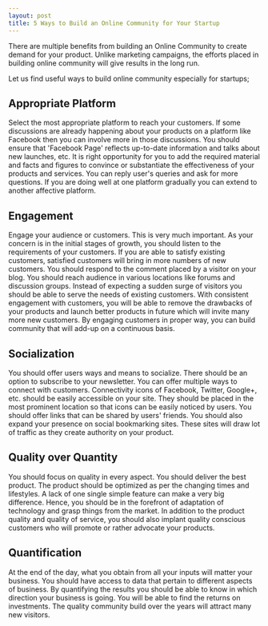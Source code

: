 ```yaml
---
layout: post
title: 5 Ways to Build an Online Community for Your Startup
---
```


There are multiple benefits from building an Online Community to create demand for your product. Unlike marketing campaigns, the efforts placed in building online community will give results in the long run. 

Let us find useful ways to build online community especially for startups;

## Appropriate Platform

Select the most appropriate platform to reach your customers. If some discussions are already happening about your products on a platform like Facebook then you can involve more in those discussions. You should ensure that 'Facebook Page' reflects up-to-date information and talks about new launches, etc. It is right opportunity for you to add the required material and facts and figures to convince or substantiate the effectiveness of your products and services. You can reply user's queries and ask for more questions. If you are doing well at one platform gradually you can extend to another affective platform. 

## Engagement

Engage your audience or customers. This is very much important. As your concern is in the initial stages of growth, you should listen to the requirements of your customers. If you are able to satisfy existing customers, satisfied customers will bring in more numbers of new customers. You should respond to the comment placed by a visitor on your blog. You should reach audience in various locations like forums and discussion groups. Instead of expecting a sudden surge of visitors you should be able to serve the needs of existing customers. With consistent engagement with customers, you will be able to remove the drawbacks of your products and launch better products in future which will invite many more new customers. By engaging customers in proper way, you can build community that will add-up on a continuous basis.

## Socialization

You should offer users ways and means to socialize. There should be an option to subscribe to your newsletter. You can offer multiple ways to connect with customers. Connectivity icons of Facebook, Twitter, Google+, etc. should be easily accessible on your site. They should be placed in the most prominent location so that icons can be easily noticed by users. You should offer links that can be shared by users' friends. You should also expand your presence on social bookmarking sites. These sites will draw lot of traffic as they create authority on your product. 

## Quality over Quantity

You should focus on quality in every aspect. You should deliver the best product. The product should be optimized as per the changing times and lifestyles. A lack of one single simple feature can make a very big difference. Hence, you should be in the forefront of adaptation of technology and grasp things from the market. In addition to the product quality and quality of service, you should also implant quality conscious customers who will promote or rather advocate your products. 

## Quantification

At the end of the day, what you obtain from all your inputs will matter your business. You should have access to data that pertain to different aspects of business. By quantifying the results you should be able to know in which direction your business is going. You will be able to find the returns on investments. The quality community build over the years will attract many new visitors.
